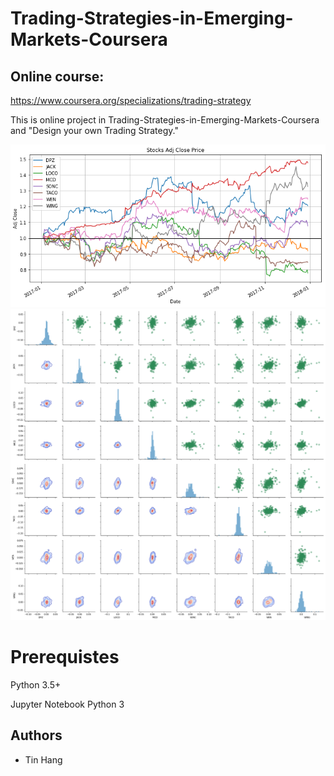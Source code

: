 # Trading-Strategies-in-Emerging-Markets-Coursera
## Online course:
https://www.coursera.org/specializations/trading-strategy

This is online project in Trading-Strategies-in-Emerging-Markets-Coursera and "Design your own Trading Strategy."

<img src="Stocks_Chart.png">
<img src="Heatmap.png">


# Prerequistes
Python 3.5+

Jupyter Notebook Python 3


## Authors
* Tin Hang

